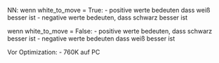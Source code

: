 NN:
wenn white_to_move = True:
    - positive werte bedeuten dass weiß besser ist
    - negative werte bedeuten, dass schwarz besser ist

wenn white_to_move = False:
    - positive werte bedeuten, dass schwarz besser ist
    - negative werte bedeuten dass weiß besser ist


Vor Optimization:
    - 760K auf PC

